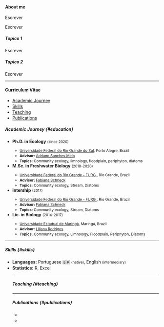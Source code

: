 #### **About me**

<style>
  li:not(:last-child) {
    margin-bottom: 2px;
  }
</style>


Escrever

Escrever

##### Topico 1

Escrever 

##### Topico 2

Escrever

<hr/> 

#### **Curriculum Vitae**

* [Academic Journey](#education)
* [Skills](#skills)
* [Teaching](#teaching)
* [Publications](#publications)

##### Academic Journey {#education}

<ul>
 <li style="font-style:initial;"><b>Ph.D. in Ecology</b> <small>(since 2020)</small></li>
  <ul>
    <li style="font-size:12px;"><a href="http://www.uem.br/">Universidade Federal do Rio Grande do Sul</a>, Porto Alegre, Brazil</li>
    <li style="font-size:12px;"><b>Advisor:</b> <a href="http://lattes.cnpq.br/3800691745531251">Adriano Sanches Melo</a> </li>
    <li style="font-size:12px;"><b>Topics:</b> Community ecology, limnology, floodplain, periphyton, diatoms</li>
  </ul>

 <li style="font-style:initial;"><b>M.Sc. in Freshwater Biology</b> <small>(2018–2020)</small></li>
  <ul>
    <li style="font-size:12px;"><a href="https://ppgbac.furg.br/">Universidade Federal do Rio Grande - FURG </a>, Rio Grande, Brazil</li>
    <li style="font-size:12px;"><b>Advisor:</b> <a href="http://lattes.cnpq.br/0976627401327631">Fabiana Schneck</a> </li>
    <li style="font-size:12px;"><b>Topics:</b> Community ecology, Stream, Diatoms</li>
  </ul>
  
   <li style="font-style:initial;"><b>Intership</b> <small>(2017)</small></li>
  <ul>
    <li style="font-size:12px;"><a href="https://ppgbac.furg.br/">Universidade Federal do Rio Grande - FURG </a>, Rio Grande, Brazil</li>
    <li style="font-size:12px;"><b>Advisor:</b> <a href="http://lattes.cnpq.br/0976627401327631">Fabiana Schneck</a> </li>
    <li style="font-size:12px;"><b>Topics:</b> Community ecology, Stream, Diatoms</li>
  </ul>

 <li style="font-style:initial;"><b>Lic. in Biology</b> <small>(2014–2017)</small></li>
  <ul>
    <li style="font-size:12px;"><a href="http://www.uem.br/">Universidade Estadual de Maringá</a>, Maringá, Brazil</li>
    <li style="font-size:12px;"><b>Advisor:</b> <a href="http://lattes.cnpq.br/3800691745531251">Liliana Rodriges</a> </li>
    <li style="font-size:12px;"><b>Topics:</b> Community ecology, Limnology, Floodplain, Periphyton, Diatoms</li>
  </ul>

</ul>

<hr/>

##### Skills {#skills}

<ul style="font-size:14px;">

<li><b>Languages:</b> Portuguese &#127463;&#127479; <small>(native)</small>, English <small>(intermediary)</small></li>

<li><b>Statistics:</b> R, Excel</li>



<hr/>

##### Teaching {#teaching}


<hr/>

##### Publications {#publications}

*

*


</ul>